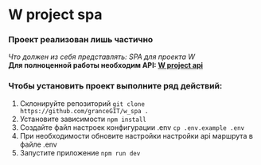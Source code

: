 # W project spa

### Проект реализован лишь частично

<i>Что должен из себя представлять: SPA для проекта W</i>  
<b>Для полноценной работы необходим API: <a href="https://github.com/granceGIT/w_api">W project api</a></b>

### Чтобы установить проект выполните ряд действий:

1. Склонируйте репозиторий ``` git clone https://github.com/granceGIT/w_spa . ```
2. Установите зависимости ``` npm install ```
3. Создайте файл настроек конфигурации .env ``` cp .env.example .env ```
4. При необходимости обновите настройки настройки api маршрута в файле .env
5. Запустите приложение ``` npm run dev ```
